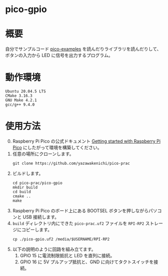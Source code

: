 # pico-gpio
# 概要
自分でサンプルコード [pico-examples](https://github.com/raspberrypi/pico-examples) を読んだりライブラリを読んだりして、ボタンの入力から LED に信号を出力するプログラム。

# 動作環境
```
Ubuntu 20.04.5 LTS
CMake 3.16.3
GNU Make 4.2.1
gcc/g++ 9.4.0
```

# 使用方法
0. Raspberry Pi Pico の公式ドキュメント [Getting started with Raspberry Pi Pico](https://datasheets.raspberrypi.com/pico/getting-started-with-pico.pdf) にしたがって環境を構築してください。
1. 任意の場所にクローンします。
    ```
    git clone https://github.com/yazawakenichi/pico-prac
    ```
2. ビルドします。
    ```
    cd pico-prac/pico-gpio
    mkdir build
    cd build
    cmake ..
    make
    ```
3. Raspberry Pi Pico のボード上にある BOOTSEL ボタンを押しながらパソコンと USB 接続します。
4. `build` ディレクトリ内にできた `pico-prac.uf2` ファイルを `RPI-RP2` ストレージにコピーします。
    ```
    cp ./pico-gpio.uf2 /media/$USERNAME/RPI-RP2
    ```
5. 以下の説明のように回路を組み立てます。
    1. GPIO 15 に電流制限抵抗と LED を直列に接続。
    2. GPIO 16 に 5V プルアップ抵抗と、GND に向けてタクトスイッチを接続。



